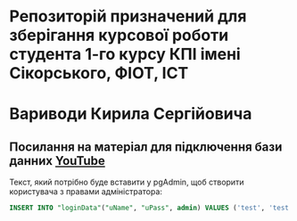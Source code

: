 # Репозиторій призначений для зберігання курсової роботи студента 1-го курсу КПІ імені Сікорського, ФІОТ, ІСТ
# Вариводи Кирила Сергійовича
## Посилання на матеріал для підключення бази данних [YouTube](https://www.youtube.com/watch?v=ta8jJj1PZdg)
Текст, який потрібно буде вставити у pgAdmin, щоб створити користувача з правами адміністратора:
```SQL
INSERT INTO "loginData"("uName", "uPass", admin) VALUES ('test', 'test', true)
```
